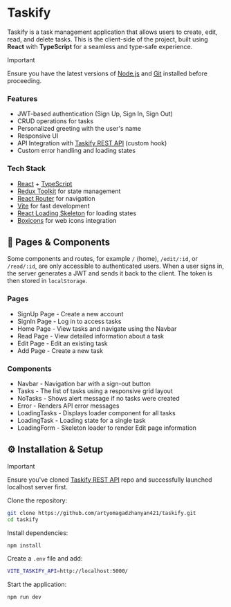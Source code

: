 # Taskify  

Taskify is a task management application that allows users to create, edit, read, and delete tasks. This is the client-side of the project, built using **React** with **TypeScript** for a seamless and type-safe experience.  

> [!IMPORTANT]  
> Ensure you have the latest versions of [Node.js](https://nodejs.org/) and [Git](https://git-scm.com/) installed before proceeding.

### Features  
- JWT-based authentication (Sign Up, Sign In, Sign Out)  
- CRUD operations for tasks  
- Personalized greeting with the user's name  
- Responsive UI 
- API Integration with [Taskify REST API](https://github.com/artyomagadzhanyan421/rest-api-taskify) (custom hook) 
- Custom error handling and loading states  

### Tech Stack  
- [React](https://github.com/facebook/react.git) + [TypeScript](https://github.com/microsoft/TypeScript.git)
- [Redux Toolkit](https://github.com/reduxjs/redux.git) for state management  
- [React Router](https://github.com/remix-run/react-router.git) for navigation  
- [Vite](https://github.com/vitejs/vite.git) for fast development  
- [React Loading Skeleton](https://github.com/dvtng/react-loading-skeleton.git) for loading states
- [Boxicons](https://github.com/atisawd/boxicons.git) for web icons integration

## 📂 Pages & Components

Some components and routes, for example ```/``` (home), ```/edit/:id```, or ```/read/:id```, are only accessible to authenticated users. When a user signs in, the server generates a JWT and sends it back to the client. The token is then stored in ```localStorage```.

### Pages  
- SignUp Page - Create a new account  
- SignIn Page - Log in to access tasks  
- Home Page - View tasks and navigate using the Navbar  
- Read Page - View detailed information about a task  
- Edit Page - Edit an existing task  
- Add Page - Create a new task  

### Components
- Navbar - Navigation bar with a sign-out button  
- Tasks - The list of tasks using a responsive grid layout  
- NoTasks - Shows alert message if no tasks were created
- Error - Renders API error messages  
- LoadingTasks - Displays loader component for all tasks  
- LoadingTask - Loading state for a single task
- LoadingForm - Skeleton loader to render Edit page information

## ⚙️ Installation & Setup

> [!IMPORTANT]  
> Ensure you've cloned [Taskify REST API](https://github.com/artyomagadzhanyan421/rest-api-taskify) repo and successfully launched localhost server first.

Clone the repository:

```sh
git clone https://github.com/artyomagadzhanyan421/taskify.git
cd taskify
```

Install dependencies:

```sh
npm install
```

Create a ```.env``` file and add:

```bash
VITE_TASKIFY_API=http://localhost:5000/
```

Start the application:

```sh
npm run dev
```